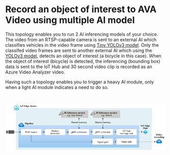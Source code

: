 # Record an object of interest to AVA Video using multiple AI model

This topology enables you to run 2 AI inferencing models of your choice. The video from an RTSP-capable camera is sent to an external AI which classifies vehicles in the video frame using [Tiny YOLOv3 model](https://github.com/Azure/video-analyzer/tree/main/edge-modules/extensions/yolo/tinyyolov3/grpc-cpu). Only the classifed video frames are sent to another external AI which using the [YOLOv3 model](https://github.com/Azure/video-analyzer/tree/main/edge-modules/extensions/yolo/yolov3/grpc-cpu), detects an object of interest (a bicycle in this case). When the object of interest (bicycle) is detected, the inferencing (bounding box) data is sent to the IoT Hub and 30 second video clip is recorded as an Azure Video Analyzer video.

Having such a topology enables you to trigger a heavy AI module, only when a light AI module indicates a need to do so.


<br>
<p align="center">
  <img src="./topology.png" title="AI Composition topology"/>
</p>
<br>
